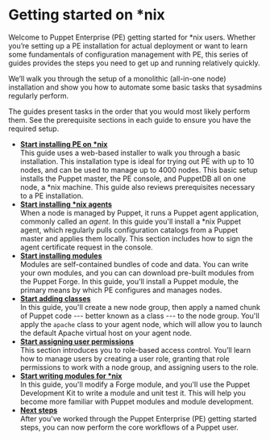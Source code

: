 # Getting started on \*nix

Welcome to Puppet Enterprise \(PE\) getting started for \*nix users. Whether you’re setting up a PE installation for actual deployment or want to learn some fundamentals of configuration management with PE, this series of guides provides the steps you need to get up and running relatively quickly.

We’ll walk you through the setup of a monolithic \(all-in-one node\) installation and show you how to automate some basic tasks that sysadmins regularly perform.

The guides present tasks in the order that you would most likely perform them. See the prerequisite sections in each guide to ensure you have the required setup.

-   **[Start installing PE on \*nix](install_pe_getting_started.md#)**  
This guide uses a web-based installer to walk you through a basic installation. This installation type is ideal for trying out PE with up to 10 nodes, and can be used to manage up to 4000 nodes. This basic setup installs the Puppet master, the PE console, and PuppetDB all on one node, a \*nix machine. This guide also reviews prerequisites necessary to a PE installation.
-   **[Start installing \*nix agents](install_nix_agents_getting_started_guide.md#)**  
When a node is managed by Puppet, it runs a Puppet agent application, commonly called an *agent*. In this guide you'll install a \*nix Puppet agent, which regularly pulls configuration catalogs from a Puppet master and applies them locally. This section includes how to sign the agent certificate request in the console.
-   **[Start installing modules](module_install_getting_started_guide.md#)**  
Modules are self-contained bundles of code and data. You can write your own modules, and you can can download pre-built modules from the Puppet Forge. In this guide, you'll install a Puppet module, the primary means by which PE configures and manages nodes.
-   **[Start adding classes](adding_classes_getting_started_guide.md#)**  
In this guide, you'll create a new node group, then apply a named chunk of Puppet code --- better known as a class --- to the node group. You'll apply the `apache` class to your agent node, which will allow you to launch the default Apache virtual host on your agent node.
-   **[Start assigning user permissions](assigning_user_permissions_getting_started_guide.md#)**  
This section introduces you to role-based access control. You’ll learn how to manage users by creating a user role, granting that role permissions to work with a node group, and assigning users to the role.
-   **[Start writing modules for \*nix](writing_modules_nix_getting_started_guide.md#)**  
In this guide, you'll modify a Forge module, and you'll use the Puppet Development Kit to write a module and unit test it. This will help you become more familiar with Puppet modules and module development.
-   **[Next steps](module_writing_next_steps.md)**  
After you've worked through the Puppet Enterprise \(PE\) getting started steps, you can now perform the core workflows of a Puppet user.

